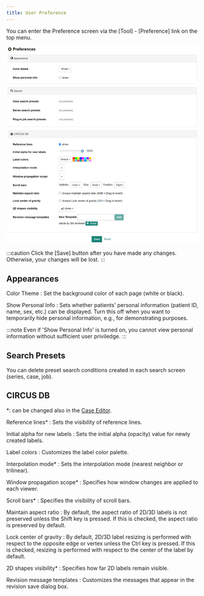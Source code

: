 ```yaml
---
title: User Preference
---
```


You can enter the Preference screen via the [Tool] - [Preference] link on the top menu.

![Preferences](user-preference.png)

:::caution
Click the [Save] button after you have made any changes. Otherwise, your changes will be lost.
:::

## Appearances

Color Theme
: Set the background color of each page (white or black).

Show Personal Info
: Sets whether patients' personal information (patient ID, name, sex, etc.) can be displayed. Turn this off when you want to temporarily hide personal information, e.g., for demonstrating purposes.

:::note
Even if 'Show Personal Info' is turned on, you cannot view personal information without sufficient user priviledge.
:::

## Search Presets

You can delete preset search conditions created in each search screen (series, case, job).

## CIRCUS DB

\*: can be changed also in the [Case Editor](./case-detail.md).

Reference lines\*
: Sets the visibility of reference lines.

Initial alpha for new labels
: Sets the initial alpha (opacity) value for newly created labels.

Label colors
: Customizes the label color palette.

Interpolation mode\*
: Sets the interpolation mode (nearest neighbor or trilinear).

Window propagation scope\*
: Specifies how window changes are applied to each viewer.

Scroll bars\*
: Specifies the visibility of scroll bars.

Maintain aspect ratio
: By default, the aspect ratio of 2D/3D labels is not preserved unless the Shift key is pressed. If this is checked, the aspect ratio is preserved by default.

Lock center of gravity
: By default, 2D/3D label resizing is performed with respect to the opposite edge or vertex unless the Ctrl key is pressed. If this is checked, resizing is performed with respect to the center of the label by default.

2D shapes visibility\*
: Specifies how far 2D labels remain visible.

Revision message templates
: Customizes the messages that appear in the revision save dialog box.
